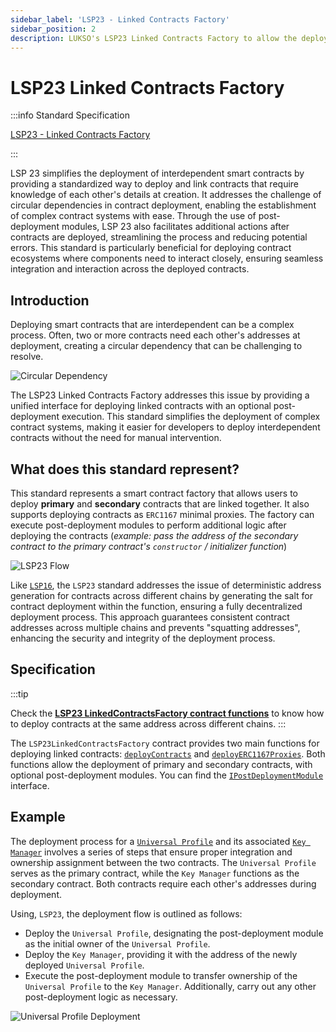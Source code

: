 ```yaml
---
sidebar_label: 'LSP23 - Linked Contracts Factory'
sidebar_position: 2
description: LUKSO's LSP23 Linked Contracts Factory to allow the deployment of primary and secondary smart contracts that are linked together.
---
```


# LSP23 Linked Contracts Factory

:::info Standard Specification

[LSP23 - Linked Contracts Factory](https://github.com/lukso-network/LIPs/blob/main/LSPs/LSP-23-LinkedContractsFactory.md)

:::

LSP 23 simplifies the deployment of interdependent smart contracts by providing a standardized way to deploy and link contracts that require knowledge of each other's details at creation. It addresses the challenge of circular dependencies in contract deployment, enabling the establishment of complex contract systems with ease. Through the use of post-deployment modules, LSP 23 also facilitates additional actions after contracts are deployed, streamlining the process and reducing potential errors. This standard is particularly beneficial for deploying contract ecosystems where components need to interact closely, ensuring seamless integration and interaction across the deployed contracts.

## Introduction

Deploying smart contracts that are interdependent can be a complex process. Often, two or more contracts need each other's addresses at deployment, creating a circular dependency that can be challenging to resolve.

![Circular Dependency](/img/standards/lsp23/circular-dependency.jpeg)

The LSP23 Linked Contracts Factory addresses this issue by providing a unified interface for deploying linked contracts with an optional post-deployment execution. This standard simplifies the deployment of complex contract systems, making it easier for developers to deploy interdependent contracts without the need for manual intervention.

## What does this standard represent?

This standard represents a smart contract factory that allows users to deploy **primary** and **secondary** contracts that are linked together. It also supports deploying contracts as `ERC1167` minimal proxies. The factory can execute post-deployment modules to perform additional logic after deploying the contracts (_example: pass the address of the secondary contract to the primary contract's `constructor` / initializer function_)

![LSP23 Flow](/img/standards/lsp23/lsp23-flow.jpeg)

Like [`LSP16`](./lsp16-universal-factory.md), the `LSP23` standard addresses the issue of deterministic address generation for contracts across different chains by generating the salt for contract deployment within the function, ensuring a fully decentralized deployment process. This approach guarantees consistent contract addresses across multiple chains and prevents "squatting addresses", enhancing the security and integrity of the deployment process.

## Specification

:::tip

Check the [**LSP23 LinkedContractsFactory contract functions**](/contracts/contracts/LSP23LinkedContractsFactory/) to know how to deploy contracts at the same address across different chains.
:::

The `LSP23LinkedContractsFactory` contract provides two main functions for deploying linked contracts: [`deployContracts`](../../contracts/contracts/LSP23LinkedContractsDeployment/LSP23LinkedContractsFactory.md#deploycontracts) and [`deployERC1167Proxies`](../../contracts/contracts/LSP23LinkedContractsDeployment/LSP23LinkedContractsFactory.md#deployerc1167proxies). Both functions allow the deployment of primary and secondary contracts, with optional post-deployment modules.
You can find the [`IPostDeploymentModule`](../../contracts/contracts/LSP23LinkedContractsDeployment/IPostDeploymentModule.md) interface.

## Example

The deployment process for a [`Universal Profile`](../accounts/introduction.md) and its associated [`Key Manager`](../access-control/lsp6-key-manager.md) involves a series of steps that ensure proper integration and ownership assignment between the two contracts. The `Universal Profile` serves as the primary contract, while the `Key Manager` functions as the secondary contract. Both contracts require each other's addresses during deployment.

Using, `LSP23`, the deployment flow is outlined as follows:

- Deploy the `Universal Profile`, designating the post-deployment module as the initial owner of the `Universal Profile`.
- Deploy the `Key Manager`, providing it with the address of the newly deployed `Universal Profile`.
- Execute the post-deployment module to transfer ownership of the `Universal Profile` to the `Key Manager`. Additionally, carry out any other post-deployment logic as necessary.

![Universal Profile Deployment](/img/standards/lsp23/up-deployment.jpeg)
